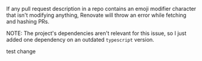 If any pull request description in a repo contains an emoji modifier character that isn't modifying anything, Renovate will throw an error while fetching and hashing PRs.

NOTE: The project's dependencies aren't relevant for this issue, so I just added one dependency on an outdated `typescript` version.

test change
